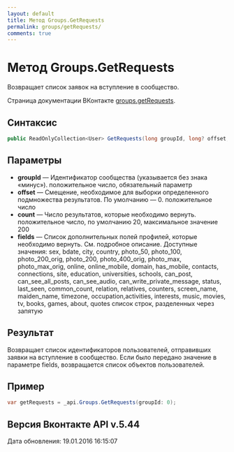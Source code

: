 ```yaml
---
layout: default
title: Метод Groups.GetRequests
permalink: groups/getRequests/
comments: true
---
```

# Метод Groups.GetRequests
Возвращает список заявок на вступление в сообщество.

Страница документации ВКонтакте [groups.getRequests](https://vk.com/dev/groups.getRequests).

## Синтаксис
``` csharp
public ReadOnlyCollection<User> GetRequests(long groupId, long? offset, long? count, UsersFields fields)
```

## Параметры
+ **groupId** — Идентификатор сообщества (указывается без знака «минус»). положительное число, обязательный параметр
+ **offset** — Смещение, необходимое для выборки определенного подмножества результатов. По умолчанию — 0. положительное число
+ **count** — Число результатов, которые необходимо вернуть. положительное число, по умолчанию 20, максимальное значение 200
+ **fields** — Список дополнительных полей профилей, которые необходимо вернуть. См. подробное описание. 
Доступные значения: sex, bdate, city, country, photo_50, photo_100, photo_200_orig, photo_200, photo_400_orig, photo_max, photo_max_orig, online, online_mobile, domain, has_mobile, contacts, connections, site, education, universities, schools, can_post, can_see_all_posts, can_see_audio, can_write_private_message, status, last_seen, common_count, relation, relatives, counters, screen_name, maiden_name, timezone, occupation,activities, interests, music, movies, tv, books, games, about, quotes список строк, разделенных через запятую

## Результат
Возвращает список идентификаторов пользователей, отправивших заявки на вступление в сообщество. 
Если было передано значение в параметре fields, возвращается список объектов пользователей.

## Пример
``` csharp
var getRequests = _api.Groups.GetRequests(groupId: 0);
```

## Версия Вконтакте API v.5.44
Дата обновления: 19.01.2016 16:15:07
